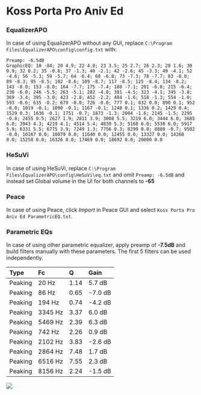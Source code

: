# Koss Porta Pro Aniv Ed

### EqualizerAPO
In case of using EqualizerAPO without any GUI, replace `C:\Program Files\EqualizerAPO\config\config.txt`
with:
```
Preamp: -6.5dB
GraphicEQ: 10 -84; 20 4.9; 22 4.0; 23 3.5; 25 2.7; 26 2.3; 28 1.6; 30 0.9; 32 0.2; 35 -0.8; 37 -1.3; 40 -2.1; 42 -2.6; 45 -3.3; 49 -4.1; 52 -4.6; 56 -5.3; 59 -5.7; 64 -6.4; 68 -6.8; 73 -7.3; 78 -7.7; 83 -8.0; 89 -8.3; 95 -8.5; 102 -8.6; 109 -8.7; 117 -8.5; 125 -8.4; 134 -8.2; 143 -8.0; 153 -8.0; 164 -7.7; 175 -7.4; 188 -7.1; 201 -6.8; 215 -6.4; 230 -6.0; 246 -5.5; 263 -5.1; 282 -4.8; 301 -4.5; 323 -4.1; 345 -3.8; 369 -3.4; 395 -3.0; 423 -2.8; 452 -2.2; 484 -1.6; 518 -1.3; 554 -1.0; 593 -0.6; 635 -0.2; 679 -0.0; 726 -0.0; 777 0.1; 832 0.0; 890 0.1; 952 -0.0; 1019 -0.1; 1090 -0.1; 1167 -0.1; 1248 0.1; 1336 0.2; 1429 0.4; 1529 0.3; 1636 -0.1; 1751 -0.7; 1873 -1.3; 2004 -1.6; 2145 -1.5; 2295 -0.8; 2455 0.5; 2627 1.9; 2811 3.9; 3008 5.5; 3219 6.0; 3444 6.0; 3685 6.0; 3943 4.3; 4219 4.1; 4514 5.4; 4830 5.3; 5168 6.0; 5530 6.0; 5917 5.9; 6331 5.5; 6775 3.9; 7249 1.3; 7756 0.3; 8299 0.0; 8880 -0.7; 9502 -0.0; 10167 0.0; 10879 0.0; 11640 0.0; 12455 0.0; 13327 0.0; 14260 0.0; 15258 0.0; 16326 0.0; 17469 0.0; 18692 0.0; 20000 0.0
```

### HeSuVi
In case of using HeSuVi, replace `C:\Program Files\EqualizerAPO\config\HeSuVi\eq.txt` and omit `Preamp:
-6.5dB` and instead set Global volume in the UI for both channels to **-65**

### Peace
In case of using Peace, click *Import* in Peace GUI and select `Koss Porta Pro Aniv Ed ParametricEQ.txt`.

### Parametric EQs
In case of using other parametric equalizer, apply preamp of **-7.5dB** and build filters manually with
these parameters. The first 5 filters can be used independently.

| Type    | Fc      |    Q | Gain    |
|:--------|:--------|:-----|:--------|
| Peaking | 20 Hz   | 1.14 | 5.7 dB  |
| Peaking | 86 Hz   | 0.65 | -7.0 dB |
| Peaking | 194 Hz  | 0.74 | -4.2 dB |
| Peaking | 3345 Hz | 3.37 | 6.0 dB  |
| Peaking | 5469 Hz | 2.39 | 6.3 dB  |
| Peaking | 742 Hz  | 2.26 | 0.9 dB  |
| Peaking | 2102 Hz | 3.83 | -2.6 dB |
| Peaking | 2864 Hz | 7.48 | 1.7 dB  |
| Peaking | 6516 Hz | 7.55 | 2.3 dB  |
| Peaking | 8156 Hz | 2.24 | -1.5 dB |

![](https://raw.githubusercontent.com/jaakkopasanen/AutoEq/master/results/headphonecom/headphonecom/Koss%20Porta%20Pro%20Aniv%20Ed/Koss%20Porta%20Pro%20Aniv%20Ed.png)